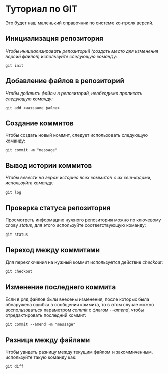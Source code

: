 # Туториал по GIT
Это будет наш маленький справочник по системе контроля версий.

## Инициализация репозитория
*Чтобы инициализировать репозиторий (создать место для изменения версий файлов) используйте следующую команду:*

```
git init
```

## Добавление файлов в репозиторий

*Чтобы добавить файлы в репозиторий, необходимо прописать следующую команду:*

```
git add <название файла>
```

## Создание коммитов

Чтобы создать новый коммит, следует использовать следующую команду:
```
git commit -m "message"
```

## Вывод истории коммитов

*Чтобы вевести на экран историю всех коммитов с их хеш-кодами, используйте команду:*
```
git log
```

## Проверка статуса репозитория

Просмотреть информацию нужного репозитория можно по ключевому слову *status*, для этого используйте соответствующую команду:
```
git status
```

## Переход между коммитами
Для переключения на нужный коммит используется действие *checkout*:
```
git checkout
```

## Изменение последнего коммита
Если в ряд файлов были внесены изменения, после которых была обнаружена ошибка в сообщении коммита, то в этом случае можно воспользоваться параметром *commit* с флагом *--amend*, чтобы отредактировать последний коммит:
```
git commit --amend -m "message"
```

## Разница между файлами
Чтобы увидеть разницу между текущим файлом и закоммиченным, используйте такую команду как:
```
git diff
```
